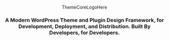 <p align="center">ThemeCoreLogoHere</p>

### <p align="center">A Modern WordPress Theme and Plugin Design Framework, for</br>Development, Deployment, and Distribution. Built By Developers, for Developers.</p>

#### <p align="center"> </p>
